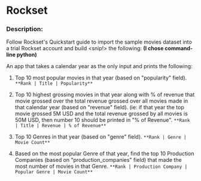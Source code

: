 # Rockset

### Description:
Follow Rockset's Quickstart guide to import the sample movies dataset into a
trial Rockset account and build <snip!> the following:
**(I chose command-line python)**

An app that takes a calendar year as the only input and prints the following:
1. Top 10 most popular movies in that year (based on "popularity" field).
    `**Rank | Title | Popularity**`

2. Top 10 highest grossing movies in that year along with % of revenue that
movie grossed over the total revenue grossed over all movies made in that
calendar year (based on "revenue" field).
(ie: if that year the top movie grossed 5M USD and the total revenue grossed
by all movies is 50M USD, then number 10 should be printed in "\% of Revenue".
    `**Rank | Title | Revenue | % of Revenue**`

3. Top 10 Genres in that year (based on "genre" field).
    `**Rank | Genre | Movie Count**`

4. Based on the most popular Genre of that year, find the top 10 Production Companies
(based on "production_companies" field) that made the most number of movies in that Genre.
    `**Rank | Production Company | Popular Genre | Movie Count**`
